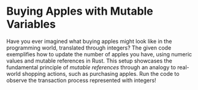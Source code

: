 # Buying Apples with Mutable Variables

Have you ever imagined what buying apples might look like in the programming world, translated through integers? The given code exemplifies how to update the number of apples you have, using numeric values and mutable references in Rust. This setup showcases the fundamental principle of *mutable references* through an analogy to real-world shopping actions, such as purchasing apples. Run the code to observe the transaction process represented with integers!